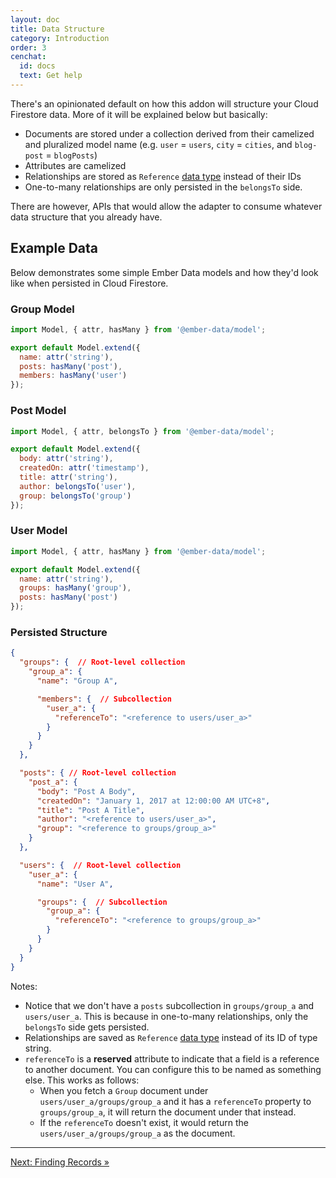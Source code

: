 ```yaml
---
layout: doc
title: Data Structure
category: Introduction
order: 3
cenchat:
  id: docs
  text: Get help
---
```


There's an opinionated default on how this addon will structure your Cloud Firestore data. More of it will be explained below but basically:

  - Documents are stored under a collection derived from their camelized and pluralized model name (e.g. `user` = `users`, `city` = `cities`, and `blog-post` = `blogPosts`)
  - Attributes are camelized
  - Relationships are stored as `Reference` [data type](https://firebase.google.com/docs/firestore/manage-data/data-types#data_types) instead of their IDs
  - One-to-many relationships are only persisted in the `belongsTo` side.

There are however, APIs that would allow the adapter to consume whatever data structure that you already have.

## Example Data

Below demonstrates some simple Ember Data models and how they'd look like when persisted in Cloud Firestore.

### Group Model

```javascript
import Model, { attr, hasMany } from '@ember-data/model';

export default Model.extend({
  name: attr('string'),
  posts: hasMany('post'),
  members: hasMany('user')
});
```

### Post Model

```javascript
import Model, { attr, belongsTo } from '@ember-data/model';

export default Model.extend({
  body: attr('string'),
  createdOn: attr('timestamp'),
  title: attr('string'),
  author: belongsTo('user'),
  group: belongsTo('group')
});
```

### User Model

```javascript
import Model, { attr, hasMany } from '@ember-data/model';

export default Model.extend({
  name: attr('string'),
  groups: hasMany('group'),
  posts: hasMany('post')
});
```

### Persisted Structure

```json
{
  "groups": {  // Root-level collection
    "group_a": {
      "name": "Group A",

      "members": {  // Subcollection
        "user_a": {
          "referenceTo": "<reference to users/user_a>"
        }
      }
    }
  },

  "posts": { // Root-level collection
    "post_a": {
      "body": "Post A Body",
      "createdOn": "January 1, 2017 at 12:00:00 AM UTC+8",
      "title": "Post A Title",
      "author": "<reference to users/user_a>",
      "group": "<reference to groups/group_a>"
    }
  },

  "users": {  // Root-level collection
    "user_a": {
      "name": "User A",

      "groups": {  // Subcollection
        "group_a": {
          "referenceTo": "<reference to groups/group_a>"
        }
      }
    }
  }
}
```

Notes:
  - Notice that we don't have a `posts` subcollection in `groups/group_a` and `users/user_a`. This is because in one-to-many relationships, only the `belongsTo` side gets persisted.
  - Relationships are saved as `Reference` [data type](https://firebase.google.com/docs/firestore/manage-data/data-types#data_types) instead of its ID of type string.
  - `referenceTo` is a **reserved** attribute to indicate that a field is a reference to another document. You can configure this to be named as something else. This works as follows:
    - When you fetch a `Group` document under `users/user_a/groups/group_a` and it has a `referenceTo` property to `groups/group_a`, it will return the document under that instead.
    - If the `referenceTo` doesn't exist, it would return the `users/user_a/groups/group_a` as the document.

---

[Next: Finding Records »](finding-records)
